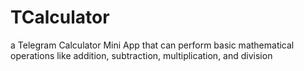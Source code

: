 # TCalculator
a Telegram Calculator Mini App that can perform basic mathematical operations like addition, subtraction, multiplication, and division
